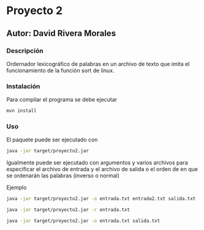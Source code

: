 # Proyecto 2

## Autor: David Rivera Morales

### Descripción

Ordernador lexicográfico de palabras en un archivo de texto que imita el funcionamiento de la función sort de linux.

### Instalación

Para compilar el programa se debe ejecutar

```bash
mvn install
```

### Uso

El paquete puede ser ejecutado con

```bash
java -jar target/proyecto2.jar
```

Igualmente puede ser ejecutado con argumentos y varios archivos para especificar el archivo de entrada y el archivo de salida o el orden de en que se ordenarán las palabras (inverso o normal)

Ejemplo

```bash
java -jar target/proyecto2.jar -o entrada.txt entrada2.txt salida.txt
```

```bash
java -jar target/proyecto2.jar -r entrada.txt
```

```bash
java -jar target/proyecto2.jar -o entrada.txt salida.txt
```

